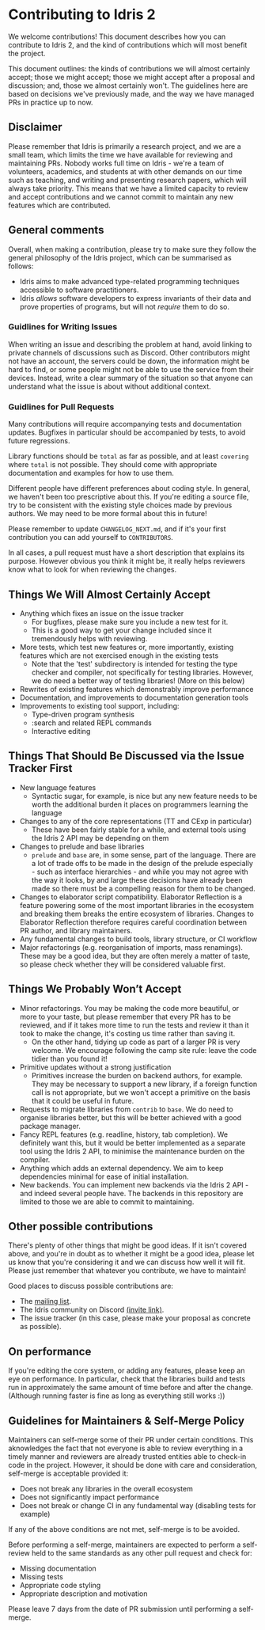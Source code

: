Contributing to Idris 2
=======================

We welcome contributions! This document describes how you can contribute to
Idris 2, and the kind of contributions which will most benefit the project.

This document outlines: the kinds of contributions we will almost certainly
accept; those we might accept; those we might accept after a proposal and
discussion; and, those we almost certainly won't. The guidelines here are based
on decisions we've previously made, and the way we have managed PRs in practice
up to now.

## Disclaimer

Please remember that Idris
is primarily a research project, and we are a small team, which limits the time
we have available for reviewing and maintaining PRs. Nobody works full time on
Idris - we're a team of volunteers, academics, and students at with other
demands on our time such as teaching, and writing and presenting research
papers, which will always take priority. This means that we have a limited
capacity to review and accept contributions and we cannot commit to maintain
any new features which are contributed.


## General comments

Overall, when making a contribution, please try to make sure they follow the
general philosophy of the Idris project, which can be summarised as follows:

* Idris aims to make advanced type-related programming techniques accessible to
  software practitioners.
* Idris *allows* software developers to express invariants of their data and prove
  properties of programs, but will not *require* them to do so.


### Guidlines for Writing Issues

When writing an issue and describing the problem at hand, avoid linking to
private channels of discussions such as Discord. Other contributors might not
have an account, the servers could be down, the information might be hard to
find, or some people might not be able to use the service from their devices.
Instead, write a clear summary of the situation so that anyone can
understand what the issue is about without additional context.

### Guidlines for Pull Requests

Many contributions will require accompanying tests and documentation updates.
Bugfixes in particular should be accompanied by tests, to avoid future
regressions.

Library functions should be `total` as far as possible, and at least `covering`
where `total` is not possible. They should come with appropriate documentation
and examples for how to use them.

Different people have different preferences about coding style. In general,
we haven't been too prescriptive about this. If you're editing a source file,
try to be consistent with the existing style choices made by previous authors.
We may need to be more formal about this in future!

Please remember to update `CHANGELOG_NEXT.md`, and if it's your first contribution
you can add yourself to `CONTRIBUTORS`.

In all cases, a pull request must have a short description that explains its purpose.
However obvious you think it might be, it really helps reviewers know what to look for
when reviewing the changes.

## Things We Will Almost Certainly Accept

* Anything which fixes an issue on the issue tracker
  - For bugfixes, please make sure you include a new test for it.
  - This is a good way to get your change included since it tremendously helps
    with reviewing.
* More tests, which test new features or, more importantly, existing features
  which are not exercised enough in the existing tests
  - Note that the 'test' subdirectory is intended for testing the type checker
    and compiler, not specifically for testing libraries. However, we do need
    a better way of testing libraries! (More on this below)
* Rewrites of existing features which demonstrably improve performance
* Documentation, and improvements to documentation generation tools
* Improvements to existing tool support, including:
  - Type-driven program synthesis
  - :search and related REPL commands
  - Interactive editing

## Things That Should Be Discussed via the Issue Tracker First

* New language features
  - Syntactic sugar, for example, is nice but any new feature needs to be
    worth the additional burden it places on programmers learning the language
* Changes to any of the core representations (TT and CExp in particular)
  - These have been fairly stable for a while, and external tools using the
    Idris 2 API may be depending on them
* Changes to prelude and base libraries
  - `prelude` and `base` are, in some sense, part of the language. There are a
    lot of trade offs to be made in the design of the prelude especially - such
    as interface hierarchies - and while you may not agree with the way it looks,
    by and large these decisions have already been made so there must be a
    compelling reason for them to be changed.
* Changes to elaborator script compatibility. Elaborator Reflection is a feature
  powering some of the most important libraries in the ecosystem and breaking
  them breaks the entire ecosystem of libraries. Changes to Elaborator Reflection
  therefore requires careful coordination between PR author, and library maintainers.
* Any fundamental changes to build tools, library structure, or CI workflow
* Major refactorings (e.g. reorganisation of imports, mass renamings). These
  may be a good idea, but they are often merely a matter of taste, so please
  check whether they will be considered valuable first.

## Things We Probably Won’t Accept

* Minor refactorings. You may be making the code more beautiful, or more to
  your taste, but please remember that every PR has to be reviewed, and if it
  takes more time to run the tests and review it than it took to make the change,
  it's costing us time rather than saving it.
  - On the other hand, tidying up code as part of a larger PR is very welcome.
    We encourage following the camp site rule: leave the code tidier than you
    found it!
* Primitive updates without a strong justification
  - Primitives increase the burden on backend authors, for example. They may
    be necessary to support a new library, if a foreign function call is not
    appropriate, but we won't accept a primitive on the basis that it could be
    useful in future.
* Requests to migrate libraries from `contrib` to `base`. We do need to
  organise libraries better, but this will be better achieved with a good
  package manager.
* Fancy REPL features (e.g. readline, history, tab completion). We definitely
  want this, but it would be better implemented as a separate tool using the
  Idris 2 API, to minimise the maintenance burden on the compiler.
* Anything which adds an external dependency. We aim to keep
  dependencies minimal for ease of initial installation.
* New backends. You can implement new backends via the Idris 2 API - and indeed
  several people have. The backends in this repository are limited to those we
  are able to commit to maintaining.

## Other possible contributions

There's plenty of other things that might be good ideas. If it isn't covered
above, and you're in doubt as to whether it might be a good idea, please let us
know that you're considering it and we can discuss how well it will fit. Please
just remember that whatever you contribute, we have to maintain!

Good places to discuss possible contributions are:

* The [mailing list](https://groups.google.com/forum/#!forum/idris-lang).
* The Idris community on Discord [(invite link)](https://discord.gg/YXmWC5yKYM).
* The issue tracker (in this case, please make your proposal as concrete as
  possible).

## On performance

If you're editing the core system, or adding any features, please keep an
eye on performance. In particular, check that the libraries build and tests
run in approximately the same amount of time before and after the change.
(Although running faster is fine as long as everything still works :))

## Guidelines for Maintainers & Self-Merge Policy

Maintainers can self-merge some of their PR under certain conditions. This
aknowledges the fact that not everyone is able to review everything in a timely
manner and reviewers are already trusted entities able to check-in code in the
project. However, it should be done with care and consideration, self-merge is
acceptable provided it:

* Does not break any libraries in the overall ecosystem
* Does not significantly impact performance
* Does not break or change CI in any fundamental way (disabling tests for example)

If any of the above conditions are not met, self-merge is to be avoided.

Before performing a self-merge, maintainers are expected to perform a self-review
held to the same standards as any other pull request and check for:
* Missing documentation
* Missing tests
* Appropriate code styling
* Appropriate description and motivation

Please leave 7 days from the date of PR submission until performing a self-merge.

